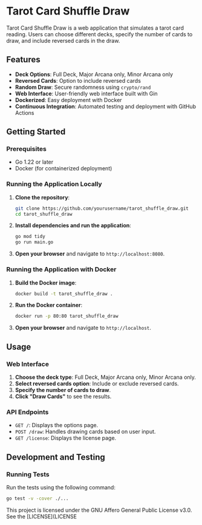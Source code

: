 # Tarot Card Shuffle Draw

Tarot Card Shuffle Draw is a web application that simulates a tarot card reading. Users can choose different decks, specify the number of cards to draw, and include reversed cards in the draw.

## Features

- **Deck Options**: Full Deck, Major Arcana only, Minor Arcana only
- **Reversed Cards**: Option to include reversed cards
- **Random Draw**: Secure randomness using `crypto/rand`
- **Web Interface**: User-friendly web interface built with Gin
- **Dockerized**: Easy deployment with Docker
- **Continuous Integration**: Automated testing and deployment with GitHub Actions

## Getting Started

### Prerequisites

- Go 1.22 or later
- Docker (for containerized deployment)

### Running the Application Locally

1. **Clone the repository**:

    ```sh
    git clone https://github.com/yourusername/tarot_shuffle_draw.git
    cd tarot_shuffle_draw
    ```

2. **Install dependencies and run the application**:

    ```sh
    go mod tidy
    go run main.go
    ```

3. **Open your browser** and navigate to `http://localhost:8080`.

### Running the Application with Docker

1. **Build the Docker image**:

    ```sh
    docker build -t tarot_shuffle_draw .
    ```

2. **Run the Docker container**:

    ```sh
    docker run -p 80:80 tarot_shuffle_draw
    ```

3. **Open your browser** and navigate to `http://localhost`.

## Usage

### Web Interface

1. **Choose the deck type**: Full Deck, Major Arcana only, Minor Arcana only.
2. **Select reversed cards option**: Include or exclude reversed cards.
3. **Specify the number of cards to draw**.
4. **Click "Draw Cards"** to see the results.

### API Endpoints

- `GET /`: Displays the options page.
- `POST /draw`: Handles drawing cards based on user input.
- `GET /license`: Displays the license page.

## Development and Testing

### Running Tests

Run the tests using the following command:

```sh
go test -v -cover ./...
```

This project is licensed under the GNU Affero General Public License v3.0. See the [LICENSE](LICENSE